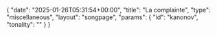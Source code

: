 {
    "date": "2025-01-26T05:31:54+00:00",
    "title": "La complainte",
    "type": "miscellaneous",
    "layout": "songpage",
    "params": {
        "id": "kanonov",
        "tonality": ""
    }
}
